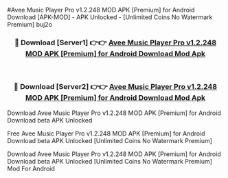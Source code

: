 #Avee Music Player Pro v1.2.248 MOD APK [Premium] for Android Download [APK-MOD] - APK Unlocked - [Unlimited Coins No Watermark Premium] buj2o



<div align="center">

<h3>🔴 Download [Server1] 👉👉 <a href="https://momento.my/?title=Avee_Music_Player_Pro_v1.2.248_MOD_APK_[Premium]_for_Android_Download">Avee Music Player Pro v1.2.248 MOD APK [Premium] for Android Download Mod Apk</a></h3><br>

<h3>🔴 Download [Server2] 👉👉 <a href="https://momento.my/?title=Avee_Music_Player_Pro_v1.2.248_MOD_APK_[Premium]_for_Android_Download">Avee Music Player Pro v1.2.248 MOD APK [Premium] for Android Download Mod Apk</a></h3>
</div>



Download Avee Music Player Pro v1.2.248 MOD APK [Premium] for Android Download beta APK Unlocked

Free Avee Music Player Pro v1.2.248 MOD APK [Premium] for Android Download beta APK Unlocked [Unlimited Coins No Watermark Premium]

Download Avee Music Player Pro v1.2.248 MOD APK [Premium] for Android Download beta APK Unlocked [Unlimited Coins No Watermark Premium] Mod For Android
